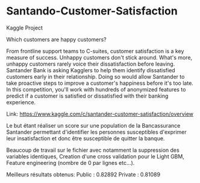 # Santando-Customer-Satisfaction
Kaggle Project

Which customers are happy customers?

From frontline support teams to C-suites, customer satisfaction is a key measure of success. Unhappy customers don't stick around. What's more, unhappy customers rarely voice their dissatisfaction before leaving. Santander Bank is asking Kagglers to help them identify dissatisfied customers early in their relationship. Doing so would allow Santander to take proactive steps to improve a customer's happiness before it's too late. In this competition, you'll work with hundreds of anonymized features to predict if a customer is satisfied or dissatisfied with their banking experience.

Link: https://www.kaggle.com/c/santander-customer-satisfaction/overview

Le but étant réaliser un score sur une population de la Bancassurance Santander permettant d'identifier les personnes susceptibles d'exprimer leur insatisfaction et donc être susceptible de quitter la banque.

Beaucoup de travail sur le fichier avec notamment la suppression des variables identiques, Creation d'une cross validation pour le Light GBM, Feature engineering (nombre de 0 par lignes etc...).

Meilleurs résultats obtenus: Public : 0.82892 Private : 0.81089
